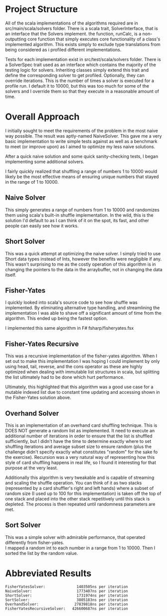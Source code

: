 # Project Structure

All of the scala implementations of the algorithms required are in src/main/scala/solvers folder.
There is a scala trait, SolverInterface, that is an interface that the Solvers implement.
the function, runCalc, is a non-outputting core function that simply executes core functionality of a class's 
implemented algorithm.  This exists simply to exclude type translations from being considered as i profiled different
implementations.

Tests for each implementation exist in src/test/scala/solvers folder.
There is a SolverSpec trait used as an interface which contains the majority of the testing logic for solvers.
Inheriting classes simply extend this trait and define the corresponding solver to get profiled.
Optionally, they can override iterations.  This is the number of times a solver is executed for a profile run.
I default it to 10000, but this was too much for some of the solvers and I override them so that they execute in a
reasonable amount of time.

# Overall Approach

I initially sought to meet the requirements of the problem in the most naive
way possible.  The result was aptly-named NaiveSolver. This gave me a very basic implementation to write 
simple tests against as well as a benchmark to meet (or improve upon) as I aimed to optimize my less naive solutions.

After a quick naive solution and some quick sanity-checking tests, I began implementing some additional solvers.

I fairly quickly realized that shuffling a range of numbers 1 to 10000 would likely be the most effective means of 
ensuring unique numbers that stayed in the range of 1 to 10000.  

## Naive Solver

This simply generates a range of numbers from 1 to 10000 and randomizes them using scala's built-in shuffle 
implementation. In the wild, this is the solution I'd default to as I can think of it on the spot, its fast, and other
people can easily see how it works.

## Short Solver

This was a quick attempt at optimizing the naive solver.  I simply tried to use Short data types instead of Ints, however
the benefits were negligible if any.  This wasn't surprising to me as the costly operation of this algorithm is
in changing the pointers to the data in the arraybuffer, not in changing the data itself.

## Fisher-Yates

I quickly looked into scala's source code to see how shuffle was implemented.  By eliminating alternative type handling,
and streamlining the implementation I was able to shave off a significant amount of time from the algorithm.  This ended 
up being the fastest option.

I implemented this same algorithm in F# fsharp/fisheryates.fsx

## Fisher-Yates Recursive

This was a recursive implementation of the fisher-yates algorithm.  When I set out to make this implementation I was hoping
I could implement by only using head, tail, reverse, and the cons operator as these are highly optimized when dealing with 
immutable list structures in scala, but splitting the list ultimately had to be done which hurt performance.

Ultimately, this highlighted that this algorithm was a good use case for a mutable indexed list due to constant time 
updating and accessing shown in the Fisher-Yates solution above.

## Overhand Solver

This is an implementation of an overhand card shuffling technique. This is DOES NOT generate a random list as implemented.
It need to execute an additional number of iterations in order to ensure that the list is shuffled sufficiently, but I 
didn't have the time to determine exactly where to set shuffling iterations and average subset size to ensure random (plus
the challenge didn't specify exactly what constitutes "random" for the sake fo the exercise).  Recursion was a very
natural way of representing how this style of card shuffling happens in real life, so I found it interesting for that
purpose at the very least. 

Additionally this algorithm is very tweakable and is capable of streaming and scaling the shuffle operation.  You can 
think of it as two stacks (represented by a card shuffler's right and left hands) where a subset of random size (I used
up to 100 for this implementation) is taken off the top of one stack and placed into the other stack repetitively until
this stack is depleted.  The process is then repeated until randomness parameters are met.

## Sort Solver

This was a simple solver with admirable performance, that operated differently from fisher-yates.  
I mapped a random int to each number in a range from 1 to 10000.
Then I sorted the list by the random value.

# Abbreviated Results

```
FisherYatesSolver:              1403505ns per iteration 
NaiveSolver:                    1773407ns per iteration 
ShortSolver:                    1731974ns per iteration 
SortSolver:                     3805183ns per iteration 
OverhandSolver:                27839818ns per iteration 
FisherYatesRecursiveSolver:   426600687ns per iteration
```
